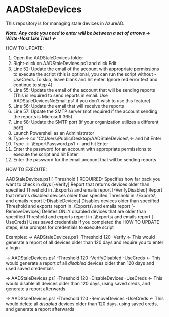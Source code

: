 # AADStaleDevices
This repository is for managing stale devices in AzureAD.

***Note: Any code you need to enter will be between a set of arrows -> Write-Host Like This! <-***

HOW TO UPDATE:

1. Open the AADStaleDevices folder
2. Right-click on AADStaleDevices.ps1 and click Edit
3. Line 52: Update the email of the account with appropriate permissions to
   execute the script (this is optional, you can run the script without -UseCreds. To skip, leave blank and hit 
   enter. Ignore red error text and continue to step 4)
4. Line 55: Update the email of the account that will be sending reports (This is required to send reports in
   email. Use AADStaleDevicesNoEmail.ps1 if you don't wish to use this feature)
5. Line 56: Update the email that will receive the reports
6. Line 57: Update the SMTP server (not required if the account sending the
   reports is Microsoft 365)
7. Line 58: Update the SMTP port (if your organization utilizes a different
   port)
8. Launch Powershell as an Administrator
9. Type -> cd "C:\Users\Public\Desktop\AADStaleDevices\ <- and hit Enter
10. Type -> .\ExportPassword.ps1 <- and hit Enter
11. Enter the password for an account with appropriate permissions to execute
   the script and hit Enter
12. Enter the password for the email account that will be sending reports

HOW TO EXECUTE:

AADStaleDevices.ps1
[-Threshold <INT>] REQUIRED: Specifies how far back you want to check in days
[-Verify] Report that returns devices older than specified Threshold in .\Exports\ and emails report
[-VerifyDisabled] Report that returns disabled devices older than specifed Threshold in .\Exports\ and emails report
[-DisableDevices] Disables devices older than specified Threshold and exports report in .\Exports\ and emails report
[-RemoveDevices] Deletes ONLY disabled devices that are older than specified Threshold and exports report in .\Exports\ and emails report
[-UseCreds] Uses saved credentials if you completed the HOW TO UPDATE steps; else prompts for credentials to execute script

Examples:
-> AADStaleDevices.ps1 -Threshold 120 -Verify <- This would generate a report of all devices older than 120 days and require you to enter a login

-> AADStaleDevices.ps1 -Threshold 120 -VerifyDisabled -UseCreds <- This would generate a report of all *disabled* devices older than 120
days and used saved credentials

-> AADStaleDevices.ps1 -Threshold 120 -DisableDevices -UseCreds <- This would disable all devices older than 120 days, using saved creds,
and generate a report afterwards

-> AADStaleDevices.ps1 -Threshold 120 -RemoveDevices -UseCreds <- This would delete all *disabled* devices older than 120 days, using saved 
creds, and generate a report afterwards
